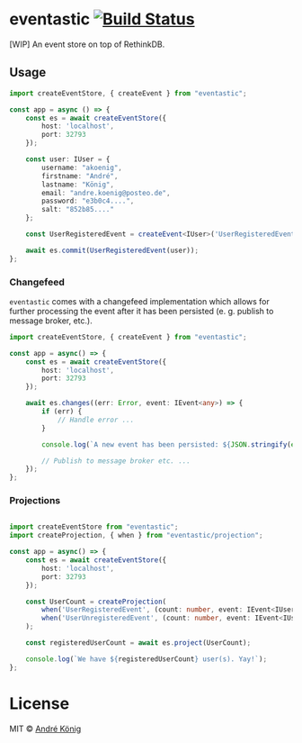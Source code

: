 # eventastic [![Build Status](https://travis-ci.org/akoenig/eventastic.svg?branch=master)](https://travis-ci.org/akoenig/eventastic)

[WIP] An event store on top of RethinkDB.

## Usage

```typescript
import createEventStore, { createEvent } from "eventastic";

const app = async () => {
    const es = await createEventStore({
        host: 'localhost',
        port: 32793
    });

    const user: IUser = {
        username: "akoenig",
        firstname: "André",
        lastname: "König",
        email: "andre.koenig@posteo.de",
        password: "e3b0c4....",
        salt: "852b85...."
    };

    const UserRegisteredEvent = createEvent<IUser>('UserRegisteredEvent');

    await es.commit(UserRegisteredEvent(user));
};
```

### Changefeed

`eventastic` comes with a changefeed implementation which allows for further processing the event after it has been persisted (e. g. publish to message broker, etc.).

```typescript
import createEventStore, { createEvent } from "eventastic";

const app = async() => {
    const es = await createEventStore({
        host: 'localhost',
        port: 32793
    });

    await es.changes((err: Error, event: IEvent<any>) => {
        if (err) {
            // Handle error ...
        }

        console.log(`A new event has been persisted: ${JSON.stringify(event)}.`);

        // Publish to message broker etc. ...
    });
};
```

### Projections

```typescript

import createEventStore from "eventastic";
import createProjection, { when } from "eventastic/projection";

const app = async() => {
    const es = await createEventStore({
        host: 'localhost',
        port: 32793
    });

    const UserCount = createProjection(
        when('UserRegisteredEvent', (count: number, event: IEvent<IUser>) => count++),
        when('UserUnregisteredEvent', (count: number, event: IEvent<IUser>) => count--)
    );

    const registeredUserCount = await es.project(UserCount);

    console.log(`We have ${registeredUserCount} user(s). Yay!`);
};
```

# License

MIT © [André König](http://andrekoenig.de)
